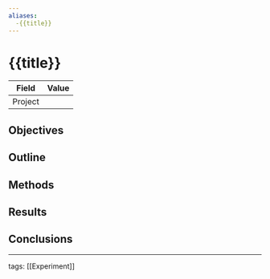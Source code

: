 ```yaml
---
aliases:
  -{{title}}
---
```


# {{title}}

| Field   | Value     |
| ------- | --------- |
| Project   |           |


## Objectives

## Outline

## Methods

## Results

## Conclusions



---

tags: [[Experiment]]